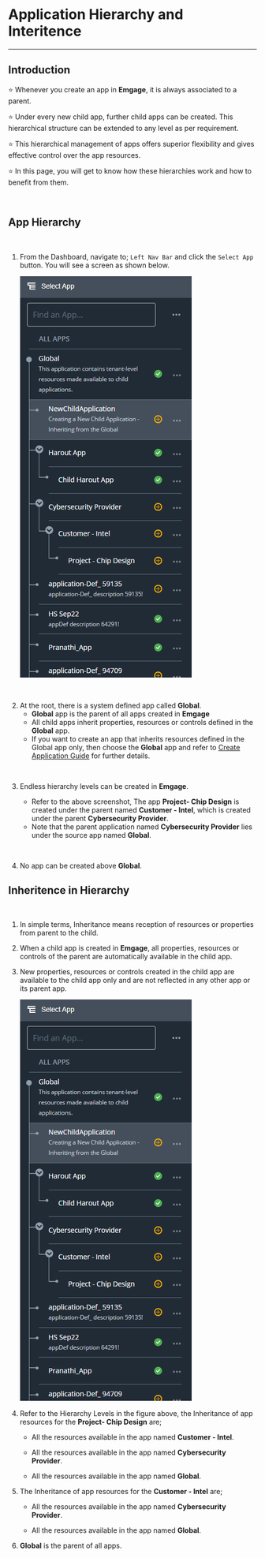 # Application Hierarchy and Interitence
---

## Introduction <a id="introduction"></a>

⭐ Whenever you create an app in **Emgage**, it is always associated to a parent. 

⭐ Under every new child app, further child apps can be created. This hierarchical structure can be extended to any level as per requirement.

⭐ This hierarchical management of apps offers superior flexibility and gives effective control over the app resources.

⭐ In this page, you will get to know how these hierarchies work and how to benefit from them.


<BR>



## App Hierarchy <a id="apphierarchy"></a>
<BR>

1. From the Dashboard, navigate to;  ``Left Nav Bar``  and click the ``Select App`` button. You will see a screen as shown below.

    ![](resources/2.5New.png)

<BR>

2. At the root, there is a system defined app called **Global**.
    - **Global** app is the parent of all apps created in **Emgage**
    - All child apps inherit properties, resources or controls defined in the **Global** app.
    - If you want to create an app that inherits resources defined in the Global app only, then choose the **Global** app and refer to [ Create Application Guide](/articles/create-application-introduction.md) for further details.

<BR>

3. Endless hierarchy levels can be created in **Emgage**. 

    - Refer to the above screenshot, The app **Project- Chip Design** is created under the parent named **Customer - Intel**, which is created under the parent **Cybersecurity Provider**.
    - Note that the parent application named **Cybersecurity Provider** lies under the source app named **Global**.

<BR>

4. No app can be created above **Global**. <BR>


## Inheritence in Hierarchy <a id="InheritenceinHierarchy"></a>
<BR>

1. In simple terms, Inheritance means reception of resources or properties from parent to the child. 

1. When a child app is created in ****Emgage****, all properties, resources or controls of the parent are automatically available in the child app.

1. New properties, resources or controls created in the child app are available to the child app only and are not reflected in any other app or its parent app.

    ![](resources/2.5New.png)

1. Refer to the Hierarchy Levels in the figure above, the Inheritance of app resources for the **Project- Chip Design** are;
    - All the resources available in the app named **Customer - Intel**. 
    
    - All the resources available in the app named **Cybersecurity Provider**.

    - All the resources available in the app named **Global**.

1. The Inheritance of app resources for the **Customer - Intel** are;
   
    - All the resources available in the app named **Cybersecurity Provider**.

    - All the resources available in the app named **Global**.


1. **Global** is the parent of all apps.

